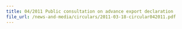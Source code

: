 ```yaml
---
title: 04/2011 Public consultation on advance export declaration
file_url: /news-and-media/circulars/2011-03-18-circular042011.pdf
---
```

